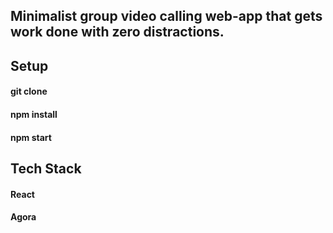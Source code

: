 ## Minimalist group video calling web-app that gets work done with zero distractions.
## Setup

#### git clone 
#### npm install
#### npm start

## Tech Stack
#### React
#### Agora